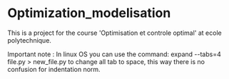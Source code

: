 # Optimization_modelisation

This is a project for the course 'Optimisation et controle optimal' at ecole polytechnique.


Important note : In linux OS you can use the command: expand --tabs=4 file.py > new_file.py to change all tab to space, this
way there is no confusion for indentation norm.
